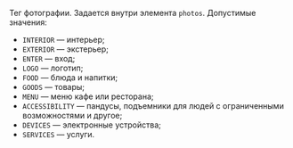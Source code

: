 
Тег фотографии. Задается внутри элемента `photos`. Допустимые значения: 
- `INTERIOR` — интерьер;
- `EXTERIOR` — экстерьер;
- `ENTER` — вход;
- `LOGO` — логотип;
- `FOOD` — блюда и напитки;
- `GOODS` — товары;
- `MENU` — меню кафе или ресторана;
- `ACCESSIBILITY` — пандусы, подъемники для людей с ограниченными возможностями и другое;
- `DEVICES` — электронные устройства;
- `SERVICES` — услуги.
